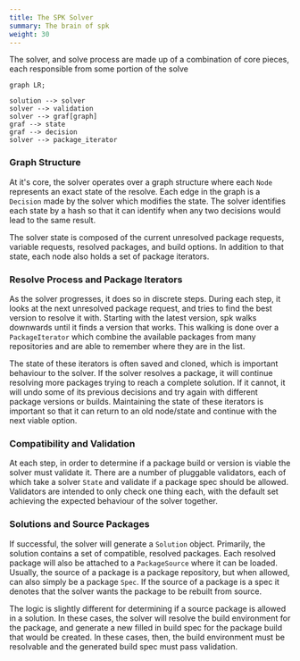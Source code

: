 ```yaml
---
title: The SPK Solver
summary: The brain of spk
weight: 30
---
```



The solver, and solve process are made up of a combination of core pieces, each responsible from some portion of the solve

```mermaid
graph LR;

solution --> solver
solver --> validation
solver --> graf[graph]
graf --> state
graf --> decision
solver --> package_iterator
```

### Graph Structure

At it's core, the solver operates over a graph structure where each `Node` represents an exact state of the resolve. Each edge in the graph is a `Decision` made by the solver which modifies the state. The solver identifies each state by a hash so that it can identify when any two decisions would lead to the same result.

The solver state is composed of the current unresolved package requests, variable requests, resolved packages, and build options. In addition to that state, each node also holds a set of package iterators.

### Resolve Process and Package Iterators

As the solver progresses, it does so in discrete steps. During each step, it looks at the next unresolved package request, and tries to find the best version to resolve it with. Starting with the latest version, spk walks downwards until it finds a version that works. This walking is done over a `PackageIterator` which combine the available packages from many repositories and are able to remember where they are in the list.

The state of these iterators is often saved and cloned, which is important behaviour to the solver. If the solver resolves a package, it will continue resolving more packages trying to reach a complete solution. If it cannot, it will undo some of its previous decisions and try again with different package versions or builds. Maintaining the state of these iterators is important so that it can return to an old node/state and continue with the next viable option.

### Compatibility and Validation

At each step, in order to determine if a package build or version is viable the solver must validate it. There are a number of pluggable validators, each of which take a solver `State` and validate if a package spec should be allowed. Validators are intended to only check one thing each, with the default set achieving the expected behaviour of the solver together.

### Solutions and Source Packages

If successful, the solver will generate a `Solution` object. Primarily, the solution contains a set of compatible, resolved packages. Each resolved package will also be attached to a `PackageSource` where it can be loaded. Usually, the source of a package is a package repository, but when allowed, can also simply be a package `Spec`. If the source of a package is a spec it denotes that the solver wants the package to be rebuilt from source.

The logic is slightly different for determining if a source package is allowed in a solution. In these cases, the solver will resolve the build environment for the package, and generate a new filled in build spec for the package build that would be created. In these cases, then, the build environment must be resolvable and the generated build spec must pass validation.
